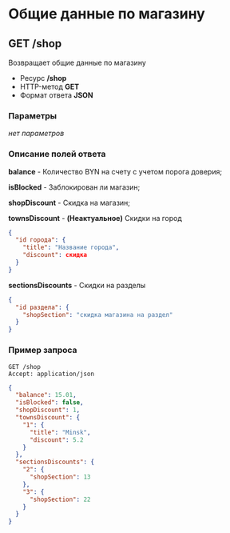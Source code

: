 # Общие данные по магазину

## GET /shop

Возвращает общие данные по магазину

- Ресурс **/shop**
- HTTP-метод **GET**
- Формат ответа **JSON**

### Параметры

*нет параметров*

### Описание полей ответа

**balance** - Количество BYN на счету с учетом порога доверия;

**isBlocked** - Заблокирован ли магазин;

**shopDiscount** - Скидка на магазин;

**townsDiscount** - **(Неактуальное)** Скидки на город
```json
{
  "id города": {
    "title": "Название города",
    "discount": скидка
  }
}
```
**sectionsDiscounts** - Скидки на разделы
```json
{
  "id раздела": {
    "shopSection": "скидка магазина на раздел"
  }
}
```

### Пример запроса

```
GET /shop
Accept: application/json
```

```json
{
  "balance": 15.01,
  "isBlocked": false,
  "shopDiscount": 1,
  "townsDiscount": {
    "1": {
      "title": "Minsk",
      "discount": 5.2
    }
  },
  "sectionsDiscounts": {
    "2": {
      "shopSection": 13
    },
    "3": {
      "shopSection": 22
    }
  }
}
```
